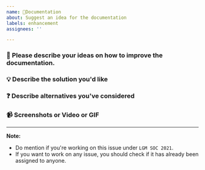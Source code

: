 ```yaml
---
name: 📃Documentation
about: Suggest an idea for the documentation
labels: enhancement
assignees: ''

---
```


### 🐣 Please describe your ideas on how to improve the documentation.

<!-- A clear and concise description of what your idea is-->


### 💡 Describe the solution you'd like

<!-- A clear and concise description of what you want to happen. -->


### ❓ Describe alternatives you've considered

<!-- A clear and concise description of any alternative solutions or features you've considered. -->


### 📹 Screenshots or Video or GIF

<!-- Attach screenshots or video of GIF if applicable -->


---

**Note:**
* Do mention if you're working on this issue under ` LGM SOC 2021 `.
* If you want to work on any issue, you should check if it has already been assigned to anyone.
